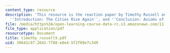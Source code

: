 ```yaml
---
content_type: resource
description: 'This resource is the reaction paper by Timothy Russell on the topics
  ''Introduction: The Cities Rise Again'', and ''Conclusion: Axioms of Resilience''.'
file: /media/https%3A/open-learning-course-data-rc.s3.amazonaws.com/11-941-disaster-vulnerability-and-resilience-spring-2005/39642c9726417788e8e45f2f09e7c349_timothy_russell9.pdf
file_type: application/pdf
resourcetype: Document
title: timothy_russell9.pdf
uid: 39642c97-2641-7788-e8e4-5f2f09e7c349
---
```


